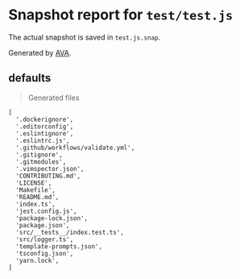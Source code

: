 # Snapshot report for `test/test.js`

The actual snapshot is saved in `test.js.snap`.

Generated by [AVA](https://ava.li).

## defaults

> Generated files

    [
      '.dockerignore',
      '.editorconfig',
      '.eslintignore',
      '.eslintrc.js',
      '.github/workflows/validate.yml',
      '.gitignore',
      '.gitmodules',
      '.vimspector.json',
      'CONTRIBUTING.md',
      'LICENSE',
      'Makefile',
      'README.md',
      'index.ts',
      'jest.config.js',
      'package-lock.json',
      'package.json',
      'src/__tests__/index.test.ts',
      'src/logger.ts',
      'template-prompts.json',
      'tsconfig.json',
      'yarn.lock',
    ]
